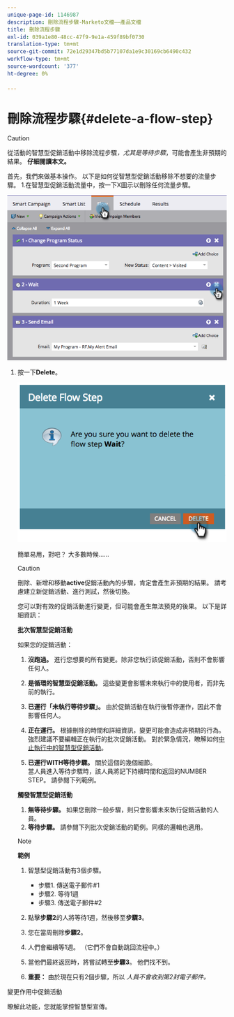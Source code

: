 ```yaml
---
unique-page-id: 1146987
description: 刪除流程步驟-Marketo文檔——產品文檔
title: 刪除流程步驟
exl-id: 039a1e80-48cc-47f9-9e1a-459f89bf0730
translation-type: tm+mt
source-git-commit: 72e1d29347bd5b77107da1e9c30169cb6490c432
workflow-type: tm+mt
source-wordcount: '377'
ht-degree: 0%

---
```


# 刪除流程步驟{#delete-a-flow-step}

>[!CAUTION]
>
>從活動的智慧型促銷活動中移除流程步驟&#x200B;_，尤其是等待步驟_，可能會產生非預期的結果。 **仔細閱讀本文。**

首先，我們來做基本操作。 以下是如何從智慧型促銷活動移除不想要的流量步驟。 1.在智慧型促銷活動流量中，按一下X圖示以刪除任何流量步驟。

![](assets/image2014-9-22-13-3a52-3a20.png)

1. 按一下&#x200B;**Delete**。

   ![](assets/image2014-9-22-13-3a55-3a25.png)

   簡單易用，對吧？ 大多數時候……

   >[!CAUTION]
   >
   >刪除、新增和移動&#x200B;**active**&#x200B;促銷活動內的步驟，肯定會產生非預期的結果。 請考慮建立新促銷活動、進行測試，然後切換。

   您可以對有效的促銷活動進行變更，但可能會產生無法預見的後果。 以下是詳細資訊：

   **批次智慧型促銷活動**

   如果您的促銷活動：

   1. **沒跑過。** 進行您想要的所有變更。除非您執行該促銷活動，否則不會影響任何人。
   1. **是循環的智慧型促銷活動。** 這些變更會影響未來執行中的使用者，而非先前的執行。
   1. **已運行「未執行等待步驟」。** 由於促銷活動在執行後暫停運作，因此不會影響任何人。
   1. **正在運行。** 根據刪除的時間和詳細資訊，變更可能會造成非預期的行為。強烈建議不要編輯正在執行的批次促銷活動。 對於緊急情況，瞭解如何[中止執行中的智慧型促銷活動](/help/marketo/product-docs/core-marketo-concepts/smart-campaigns/using-smart-campaigns/abort-a-smart-campaign.md)。

   1. **已運行WITH等待步驟。** 關於這個的幾個細節。\
      當人員進入等待步驟時，該人員將記下持續時間和返回的NUMBER STEP。 請參閱下列範例。

   **觸發智慧型促銷活動**

   1. **無等待步驟。** 如果您刪除一般步驟，則只會影響未來執行促銷活動的人員。
   1. **等待步驟。** 請參閱下列批次促銷活動的範例。同樣的邏輯也適用。

   >[!NOTE]
   >
   >**範例**
   >
   >1. 智慧型促銷活動有3個步驟。
      >    * 步驟1. 傳送電子郵件#1
      >    * 步驟2. 等待1週
      >    * 步驟3. 傳送電子郵件#2
   >
   >1. 點擊&#x200B;**步驟2**&#x200B;的人將等待1週，然後移至&#x200B;**步驟3**。
   >1. 您在當周刪除&#x200B;**步驟2**。
   >1. 人們會繼續等1週。 （它們不會自動跳回流程中。）
   >1. 當他們最終返回時，將嘗試轉至&#x200B;**步驟3**。 他們找不到。
   >1. **重要：** 由於現在只有2個步驟，所以 *人員不會收到第2封電子郵件。*


變更作用中促銷活動

瞭解此功能，您就能掌控智慧型宣傳。
